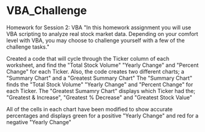 # VBA_Challenge
Homework for Session 2: VBA
"In this homework assignment you will use VBA scripting to analyze real stock market data. Depending on your comfort level with VBA, you may choose to challenge yourself with a few of the challenge tasks."

Created a code that will cycle through the Ticker column of each worksheet, and find the "Total Stock Volume" "Yearly Change" and "Percent Change" for each Ticker.
Also, the code creates two different charts; a "Summary Chart" and a "Greatest Summary Chart"
The "Summary Chart" finds the "Total Stock Volume" "Yearly Change" and "Percent Change" for each Ticker.
The "Greatest Sumamry Chart" displays which Ticker had the; "Greatest & Increase", "Greatest % Decrease" and "Greatest Stock Value"

All of the cells in each chart have been modified to show accurate percentages and displays green for a positive "Yearly Change" and red for a negative "Yearly Change"

